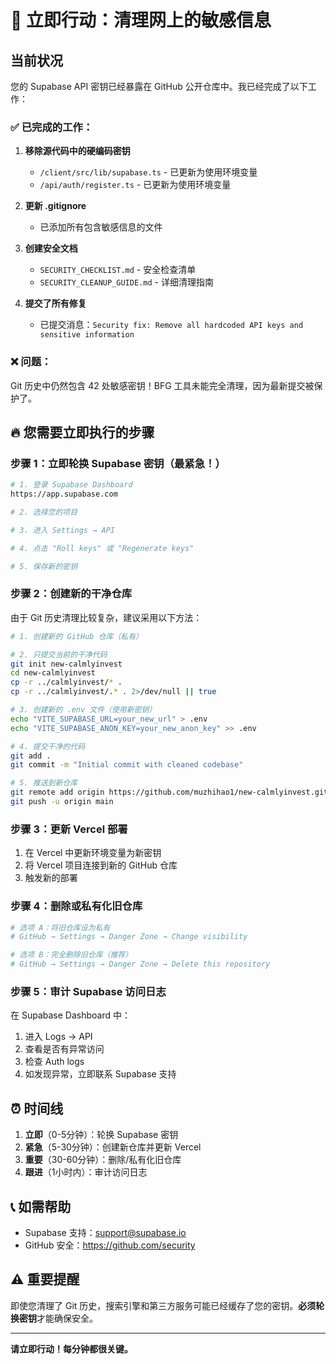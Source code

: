 # 🚨 立即行动：清理网上的敏感信息

## 当前状况

您的 Supabase API 密钥已经暴露在 GitHub 公开仓库中。我已经完成了以下工作：

### ✅ 已完成的工作：

1. **移除源代码中的硬编码密钥**
   - `/client/src/lib/supabase.ts` - 已更新为使用环境变量
   - `/api/auth/register.ts` - 已更新为使用环境变量

2. **更新 .gitignore**
   - 已添加所有包含敏感信息的文件

3. **创建安全文档**
   - `SECURITY_CHECKLIST.md` - 安全检查清单
   - `SECURITY_CLEANUP_GUIDE.md` - 详细清理指南

4. **提交了所有修复**
   - 已提交消息：`Security fix: Remove all hardcoded API keys and sensitive information`

### ❌ 问题：

Git 历史中仍然包含 42 处敏感密钥！BFG 工具未能完全清理，因为最新提交被保护了。

## 🔥 您需要立即执行的步骤

### 步骤 1：立即轮换 Supabase 密钥（最紧急！）

```bash
# 1. 登录 Supabase Dashboard
https://app.supabase.com

# 2. 选择您的项目

# 3. 进入 Settings → API

# 4. 点击 "Roll keys" 或 "Regenerate keys"

# 5. 保存新的密钥
```

### 步骤 2：创建新的干净仓库

由于 Git 历史清理比较复杂，建议采用以下方法：

```bash
# 1. 创建新的 GitHub 仓库（私有）

# 2. 只提交当前的干净代码
git init new-calmlyinvest
cd new-calmlyinvest
cp -r ../calmlyinvest/* .
cp -r ../calmlyinvest/.* . 2>/dev/null || true

# 3. 创建新的 .env 文件（使用新密钥）
echo "VITE_SUPABASE_URL=your_new_url" > .env
echo "VITE_SUPABASE_ANON_KEY=your_new_anon_key" >> .env

# 4. 提交干净的代码
git add .
git commit -m "Initial commit with cleaned codebase"

# 5. 推送到新仓库
git remote add origin https://github.com/muzhihao1/new-calmlyinvest.git
git push -u origin main
```

### 步骤 3：更新 Vercel 部署

1. 在 Vercel 中更新环境变量为新密钥
2. 将 Vercel 项目连接到新的 GitHub 仓库
3. 触发新的部署

### 步骤 4：删除或私有化旧仓库

```bash
# 选项 A：将旧仓库设为私有
# GitHub → Settings → Danger Zone → Change visibility

# 选项 B：完全删除旧仓库（推荐）
# GitHub → Settings → Danger Zone → Delete this repository
```

### 步骤 5：审计 Supabase 访问日志

在 Supabase Dashboard 中：
1. 进入 Logs → API
2. 查看是否有异常访问
3. 检查 Auth logs
4. 如发现异常，立即联系 Supabase 支持

## ⏰ 时间线

1. **立即**（0-5分钟）：轮换 Supabase 密钥
2. **紧急**（5-30分钟）：创建新仓库并更新 Vercel
3. **重要**（30-60分钟）：删除/私有化旧仓库
4. **跟进**（1小时内）：审计访问日志

## 📞 如需帮助

- Supabase 支持：support@supabase.io
- GitHub 安全：https://github.com/security

## ⚠️ 重要提醒

即使您清理了 Git 历史，搜索引擎和第三方服务可能已经缓存了您的密钥。**必须轮换密钥**才能确保安全。

---

**请立即行动！每分钟都很关键。**